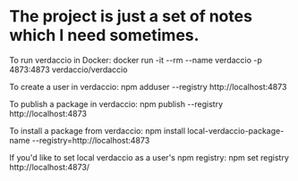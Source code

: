 # The project is just a set of notes which I need sometimes.

To run verdaccio in Docker:
docker run -it --rm --name verdaccio -p 4873:4873 verdaccio/verdaccio

To create a user in verdaccio:
npm adduser --registry http://localhost:4873

To publish a package in verdaccio:
npm publish --registry http://localhost:4873

To install a package from verdaccio:
npm install local-verdaccio-package-name --registry=http://localhost:4873

If you'd like to set local verdaccio as a user's npm registry:
npm set registry http://localhost:4873/
